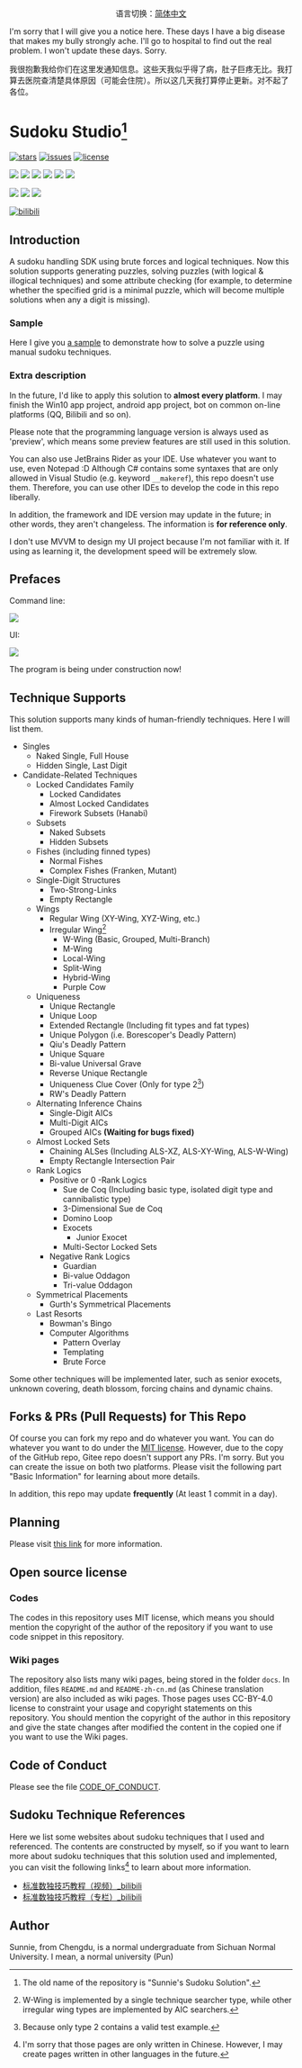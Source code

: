 <center>语言切换：<a href="README-zh-cn.md">简体中文</a></center>

I'm sorry that I will give you a notice here. These days I have a big disease that makes my bully strongly ache. I'll go to hospital to find out the real problem. I won't update these days. Sorry.

我很抱歉我给你们在这里发通知信息。这些天我似乎得了病，肚子巨疼无比。我打算去医院查清楚具体原因（可能会住院）。所以这几天我打算停止更新。对不起了各位。

# Sudoku Studio[^1]

[![stars](https://img.shields.io/github/stars/SunnieShine/Sudoku?color=097abb)](https://github.com/SunnieShine/Sudoku/stargazers)
[![issues](https://img.shields.io/github/issues/SunnieShine/Sudoku?color=097abb)](https://github.com/SunnieShine/Sudoku/issues)
[![license](https://img.shields.io/github/license/SunnieShine/Sudoku?color=097abb)](https://github.com/SunnieShine/Sudoku/blob/main/LICENSE)

![](https://img.shields.io/badge/Programming%20Language-C%23%2012%20Preview-%23178600)
![](https://img.shields.io/badge/Framework-.NET%207%20Preview%207-blueviolet)
![](https://img.shields.io/badge/Indenting-Tabs-lightgrey)
![](https://img.shields.io/badge/IDE-Visual%20Studio%202022%20v17.4%20Preview%202-%23cf98fb?logo=Visual%20Studio)
![](https://img.shields.io/badge/Language-English%2C%20Simplified%20Chinese-success)
[![](https://img.shields.io/badge/UI%20Project-Sudoku.UI-%230d1117)](https://github.com/SunnieShine/Sudoku/tree/main/src/Sudoku.UI)

[![](https://img.shields.io/badge/GitHub%20repo-Here!-%230d1117?logo=github)](https://github.com/SunnieShine/Sudoku)
[![](https://img.shields.io/badge/Gitee%20repo-Here!-%230d1117?logo=gitee)](https://gitee.com/SunnieShine/Sudoku)
[![](https://img.shields.io/badge/Wiki-Here!-%230d1117)](https://sunnieshine.github.io/Sudoku/)

[![bilibili](https://img.shields.io/badge/dynamic/json?color=%23fb7299&label=bilibili&logo=bilibili&query=%24.data.follower&suffix=%20followers&url=https%3A%2F%2Fapi.bilibili.com%2Fx%2Frelation%2Fstat%3Fvmid%3D23736703)](https://space.bilibili.com/23736703)

## Introduction

A sudoku handling SDK using brute forces and logical techniques. Now this solution supports generating puzzles, solving puzzles (with logical & illogical techniques) and some attribute checking (for example, to determine whether the specified grid is a minimal puzzle, which will become multiple solutions when any a digit is missing).

### Sample

Here I give you [a sample](https://sunnieshine.github.io/Sudoku/usages/en/solve-by-manual) to demonstrate how to solve a puzzle using manual sudoku techniques.

### Extra description

In the future, I'd like to apply this solution to **almost every platform**. I may finish the Win10 app project, android app project, bot on common on-line platforms (QQ, Bilibili and so on).

Please note that the programming language version is always used as 'preview', which means some preview features are still used in this solution.

You can also use JetBrains Rider as your IDE. Use whatever you want to use, even Notepad :D Although C# contains some syntaxes that are only allowed in Visual Studio (e.g. keyword `__makeref`), this repo doesn't use them. Therefore, you can use other IDEs to develop the code in this repo liberally.

In addition, the framework and IDE version may update in the future; in other words, they aren't changeless. The information is **for reference only**.

I don't use MVVM to design my UI project because I'm not familiar with it. If using as learning it, the development speed will be extremely slow.

## Prefaces

Command line:

![](docs/pic/command-line.png)

UI:

![](docs/pic/win-ui.png)

The program is being under construction now!

## Technique Supports

This solution supports many kinds of human-friendly techniques. Here I will list them.

* Singles
  * Naked Single, Full House
  * Hidden Single, Last Digit
* Candidate-Related Techniques
  * Locked Candidates Family
    * Locked Candidates
    * Almost Locked Candidates
    * Firework Subsets (Hanabi)
  * Subsets
    * Naked Subsets
    * Hidden Subsets
  * Fishes (including finned types)
    * Normal Fishes
    * Complex Fishes (Franken, Mutant)
  * Single-Digit Structures
    * Two-Strong-Links
    * Empty Rectangle
  * Wings
    * Regular Wing (XY-Wing, XYZ-Wing, etc.)
    * Irregular Wing[^2]
      * W-Wing (Basic, Grouped, Multi-Branch)
      * M-Wing
      * Local-Wing
      * Split-Wing
      * Hybrid-Wing
      * Purple Cow
  * Uniqueness
    * Unique Rectangle
    * Unique Loop
    * Extended Rectangle (Including fit types and fat types)
    * Unique Polygon (i.e. Borescoper's Deadly Pattern)
    * Qiu's Deadly Pattern
    * Unique Square
    * Bi-value Universal Grave
    * Reverse Unique Rectangle
    * Uniqueness Clue Cover (Only for type 2[^3])
    * RW's Deadly Pattern
  * Alternating Inference Chains
    * Single-Digit AICs
    * Multi-Digit AICs
    * Grouped AICs **(Waiting for bugs fixed)**
  * Almost Locked Sets
    * Chaining ALSes (Including ALS-XZ, ALS-XY-Wing, ALS-W-Wing)
    * Empty Rectangle Intersection Pair
  * Rank Logics
    * Positive or 0 -Rank Logics
      * Sue de Coq (Including basic type, isolated digit type and cannibalistic type)
      * 3-Dimensional Sue de Coq
      * Domino Loop
      * Exocets
        * Junior Exocet
      * Multi-Sector Locked Sets
    * Negative Rank Logics
      * Guardian
      * Bi-value Oddagon
      * Tri-value Oddagon
  * Symmetrical Placements
    * Gurth's Symmetrical Placements
  * Last Resorts
    * Bowman's Bingo
    * Computer Algorithms
      * Pattern Overlay
      * Templating
      * Brute Force

Some other techniques will be implemented later, such as senior exocets, unknown covering, death blossom, forcing chains and dynamic chains.

## Forks & PRs (Pull Requests) for This Repo

Of course you can fork my repo and do whatever you want. You can do whatever you want to do under the [MIT license](https://github.com/SunnieShine/Sudoku/blob/main/LICENSE). However, due to the copy of the GitHub repo, Gitee repo doesn't support any PRs. I'm sorry. But you can create the issue on both two platforms. Please visit the following part "Basic Information" for learning about more details.

In addition, this repo may update **frequently** (At least 1 commit in a day).

## Planning

Please visit [this link](https://github.com/users/SunnieShine/projects/2) for more information.

## Open source license

### Codes

The codes in this repository uses MIT license, which means you should mention the copyright of the author of the repository if you want to use code snippet in this repository.

### Wiki pages

The repository also lists many wiki pages, being stored in the folder `docs`. In addition, files `README.md` and `README-zh-cn.md` (as Chinese translation version) are also included as wiki pages. Those pages uses CC-BY-4.0 license to constraint your usage and copyright statements on this repository. You should mention the copyright of the author in this repository and give the state changes after modified the content in the copied one if you want to use the Wiki pages.

## Code of Conduct

Please see the file [CODE_OF_CONDUCT](CODE_OF_CONDUCT).

## Sudoku Technique References

Here we list some websites about sudoku techniques that I used and referenced. The contents are constructed by myself, so if you want to learn more about sudoku techniques that this solution used and implemented, you can visit the following links[^4] to learn about more information.

* [标准数独技巧教程（视频）_bilibili](https://www.bilibili.com/video/BV1Mx411z7uq)
* [标准数独技巧教程（专栏）_bilibili](https://www.bilibili.com/read/readlist/rl291187)

## Author

Sunnie, from Chengdu, is a normal undergraduate from Sichuan Normal University. I mean, a normal university (Pun)

[^1]: The old name of the repository is "Sunnie's Sudoku Solution".

[^2]: W-Wing is implemented by a single technique searcher type, while other irregular wing types are implemented by AIC searchers.

[^3]: Because only type 2 contains a valid test example.

[^4]: I'm sorry that those pages are only written in Chinese. However, I may create pages written in other languages in the future.

